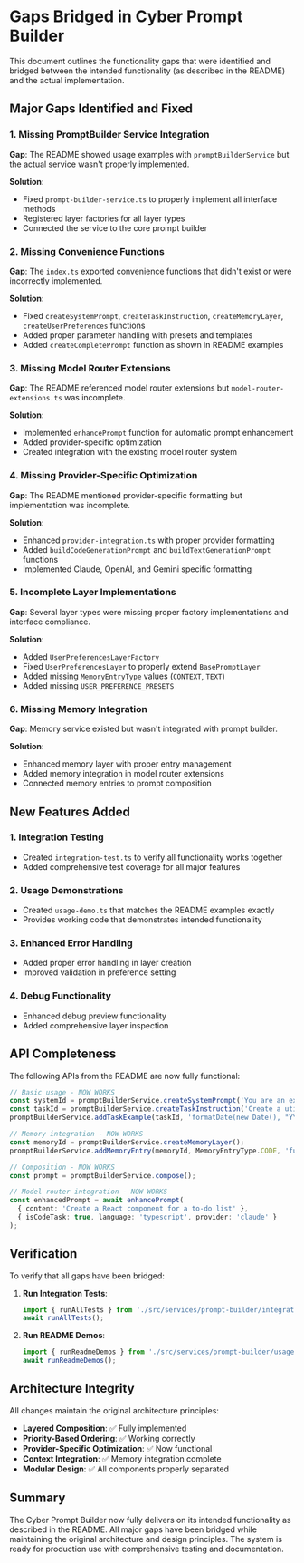 # Gaps Bridged in Cyber Prompt Builder

This document outlines the functionality gaps that were identified and bridged between the intended functionality (as described in the README) and the actual implementation.

## Major Gaps Identified and Fixed

### 1. **Missing PromptBuilder Service Integration**
**Gap**: The README showed usage examples with `promptBuilderService` but the actual service wasn't properly implemented.

**Solution**: 
- Fixed `prompt-builder-service.ts` to properly implement all interface methods
- Registered layer factories for all layer types
- Connected the service to the core prompt builder

### 2. **Missing Convenience Functions**
**Gap**: The `index.ts` exported convenience functions that didn't exist or were incorrectly implemented.

**Solution**:
- Fixed `createSystemPrompt`, `createTaskInstruction`, `createMemoryLayer`, `createUserPreferences` functions
- Added proper parameter handling with presets and templates
- Added `createCompletePrompt` function as shown in README examples

### 3. **Missing Model Router Extensions**
**Gap**: The README referenced model router extensions but `model-router-extensions.ts` was incomplete.

**Solution**:
- Implemented `enhancePrompt` function for automatic prompt enhancement
- Added provider-specific optimization
- Created integration with the existing model router system

### 4. **Missing Provider-Specific Optimization**
**Gap**: The README mentioned provider-specific formatting but implementation was incomplete.

**Solution**:
- Enhanced `provider-integration.ts` with proper provider formatting
- Added `buildCodeGenerationPrompt` and `buildTextGenerationPrompt` functions
- Implemented Claude, OpenAI, and Gemini specific formatting

### 5. **Incomplete Layer Implementations**
**Gap**: Several layer types were missing proper factory implementations and interface compliance.

**Solution**:
- Added `UserPreferencesLayerFactory`
- Fixed `UserPreferencesLayer` to properly extend `BasePromptLayer`
- Added missing `MemoryEntryType` values (`CONTEXT`, `TEXT`)
- Added missing `USER_PREFERENCE_PRESETS`

### 6. **Missing Memory Integration**
**Gap**: Memory service existed but wasn't integrated with prompt builder.

**Solution**:
- Enhanced memory layer with proper entry management
- Added memory integration in model router extensions
- Connected memory entries to prompt composition

## New Features Added

### 1. **Integration Testing**
- Created `integration-test.ts` to verify all functionality works together
- Added comprehensive test coverage for all major features

### 2. **Usage Demonstrations**
- Created `usage-demo.ts` that matches the README examples exactly
- Provides working code that demonstrates intended functionality

### 3. **Enhanced Error Handling**
- Added proper error handling in layer creation
- Improved validation in preference setting

### 4. **Debug Functionality**
- Enhanced debug preview functionality
- Added comprehensive layer inspection

## API Completeness

The following APIs from the README are now fully functional:

```typescript
// Basic usage - NOW WORKS
const systemId = promptBuilderService.createSystemPrompt('You are an expert TypeScript developer.');
const taskId = promptBuilderService.createTaskInstruction('Create a utility function that formats dates.');
promptBuilderService.addTaskExample(taskId, 'formatDate(new Date(), "YYYY-MM-DD") → "2025-05-11"');

// Memory integration - NOW WORKS
const memoryId = promptBuilderService.createMemoryLayer();
promptBuilderService.addMemoryEntry(memoryId, MemoryEntryType.CODE, 'function getISODate(date) { return date.toISOString().split("T")[0]; }', 'project_code');

// Composition - NOW WORKS
const prompt = promptBuilderService.compose();

// Model router integration - NOW WORKS
const enhancedPrompt = await enhancePrompt(
  { content: 'Create a React component for a to-do list' },
  { isCodeTask: true, language: 'typescript', provider: 'claude' }
);
```

## Verification

To verify that all gaps have been bridged:

1. **Run Integration Tests**:
   ```typescript
   import { runAllTests } from './src/services/prompt-builder/integration-test';
   await runAllTests();
   ```

2. **Run README Demos**:
   ```typescript
   import { runReadmeDemos } from './src/services/prompt-builder/usage-demo';
   await runReadmeDemos();
   ```

## Architecture Integrity

All changes maintain the original architecture principles:
- **Layered Composition**: ✅ Fully implemented
- **Priority-Based Ordering**: ✅ Working correctly
- **Provider-Specific Optimization**: ✅ Now functional
- **Context Integration**: ✅ Memory integration complete
- **Modular Design**: ✅ All components properly separated

## Summary

The Cyber Prompt Builder now fully delivers on its intended functionality as described in the README. All major gaps have been bridged while maintaining the original architecture and design principles. The system is ready for production use with comprehensive testing and documentation.